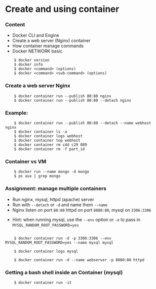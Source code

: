 # Create and using container

### Content

- Docker CLI and Engine
- Create a web server (Nginx) container
- How container manage commands
- Docker NETWORK basic

```shell
    $ docker version
    $ docker info
    $ docker <command> (options)
    $ docker <command> <sub-command> (options)
```
###

### Create a web server Nginx

```shell
    $ docker container run --publish 80:80 nginx
    $ docker container run --publish 80:80 --detach nginx
```

### Example:
```shell
    $ docker container run --publish 80:80 --detach --name webhost nginx
    $ docker container ls -a
    $ docker container logs webhost
    $ docker container top webhost
    $ docker container rm c4d c29 089
    $ docker container rm -f part_id
```

### Container vs VM

```shell
    $ docker run --name mongo -d mongo
    $ ps aux | grep mongo
```

### Assignment: manage multiple containers

- Run nginx, mysql, httpd (apache) server
- Run with `--detach` or `-d` and name them `--name`
- Nginx listen on port `80:80` httpd on port `8080:80`, mysql on `3306:3306`

* Hint: when running mysql, use the `--env` option or `-e` to pass in `MYSQL_RANDOM_ROOT_PASSWORD=yes`

```shell

    $ docker container run -d -p 3306:3306 --env MYSQL_RANDOM_ROOT_PASSWORD=yes --name mysql mysql

    $ docker container logs mysql

    $ docker container run -d --name webserver -p 8080:80 httpd
```

### Getting a bash shell inside an Container (mysql)

```shell
    $ docker container run -it 
```

